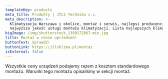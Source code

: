 ```yaml
---
templateKey: products
meta_title: Produkty | JTLS Technika s.c.
meta_description: >-
  Klimatyzacja Warszawa i okolice, montaż i serwis, najlepsi producenci,
  najwyższa jakość usługi montażu klimatyzacji. Lista najlepszych klimatyzatorów w warszawie.
bigImage: /img/shutterstock_1399172867-min.jpg
title: Montaż w cenie uprzedzeń!
buttonText: Sprawdź!
buttonLink: https://jtlsklima.pl/montaz
isExternal: false
---
```


Wszystkie ceny urządzeń podajemy razem z kosztem standardowego montażu. Warunki tego montażu opisaliśmy w sekcji montaż.
